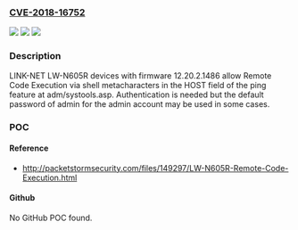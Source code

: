 ### [CVE-2018-16752](https://cve.mitre.org/cgi-bin/cvename.cgi?name=CVE-2018-16752)
![](https://img.shields.io/static/v1?label=Product&message=n%2Fa&color=blue)
![](https://img.shields.io/static/v1?label=Version&message=n%2Fa&color=blue)
![](https://img.shields.io/static/v1?label=Vulnerability&message=n%2Fa&color=brighgreen)

### Description

LINK-NET LW-N605R devices with firmware 12.20.2.1486 allow Remote Code Execution via shell metacharacters in the HOST field of the ping feature at adm/systools.asp. Authentication is needed but the default password of admin for the admin account may be used in some cases.

### POC

#### Reference
- http://packetstormsecurity.com/files/149297/LW-N605R-Remote-Code-Execution.html

#### Github
No GitHub POC found.

